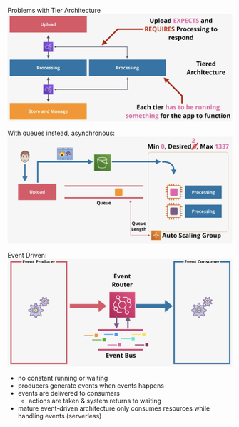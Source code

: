 Problems with Tier Architecture 
![Pasted image 20250420212207.png](_atts/Pasted%20image%2020250420212207.png)

With queues instead, asynchronous:
![Pasted image 20250420212933.png](_atts/Pasted%20image%2020250420212933.png)

Event Driven:
![Pasted image 20250420213556.png](_atts/Pasted%20image%2020250420213556.png)

- no constant running or waiting
- producers generate events when events happens
- events are delivered to consumers
	- actions are taken & system returns to waiting
- mature event-driven architecture only consumes resources while handling events (serverless)